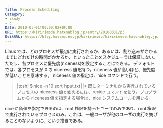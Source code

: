 ```yaml
---
Title: Process Scheduling
Category:
- study
- c
Date: 2010-03-01T00:00:02+09:00
URL: https://kiririmode.hatenablog.jp/entry/20100301/p3
EditURL: https://blog.hatena.ne.jp/kiririmode/kiririmode.hatenablog.jp/atom/entry/8454420450078212120
---
```



Linux では、どのプロセスが最初に実行されるか、あるいは、割り込みがかかるまでにどれだけの時間がかかるか、といったことをスケジューラは保証しない。ただし、各プロセスに優先度(niceness)を設定することはできる。
デフォルトでは、各プロセスが 0 の niceness 値を持つ。niceness 値が高いほど、優先度が低いことを意味する。
niceness 値の指定は、nice コマンドで行う。
>|tcsh|
$ nice -n 10 sort input.txt
||<
既にターミナルから実行されているプロセスの niceness 値を変えるには、renice コマンドを使う。プログラムから niceness 値を指定する場合は、nice システムコールを用いる。

nice に負値を指定できるのは、root 権限を持ったユーザのみであり、root 権限で実行されているプロセスのみ。これは、一般ユーザが他のユーザの実行を妨げることのないように、という措置である。
